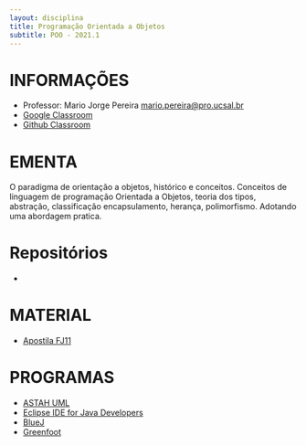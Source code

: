 ```yaml
---
layout: disciplina
title: Programação Orientada a Objetos
subtitle: POO - 2021.1
---
```


# INFORMAÇÕES

- Professor: Mario Jorge Pereira <mario.pereira@pro.ucsal.br>
- [Google Classroom](https://classroom.google.com/)
- [Github Classroom](https://classroom.github.com/)

# EMENTA
O paradigma de orientação a objetos, histórico e conceitos. Conceitos de linguagem de programação Orientada a Objetos, teoria dos tipos, abstração, classificação encapsulamento, herança, polimorfismo. Adotando uma abordagem pratica.

# Repositórios
- 

# MATERIAL
- [Apostila FJ11 ](https://www.caelum.com.br/apostila/apostila-java-orientacao-objetos.pdf)


# PROGRAMAS
- [ASTAH UML](https://astah.net/products/free-student-license/)
- [Eclipse IDE for Java Developers](https://www.eclipse.org/)
- [BlueJ](https://bluej.org/)
- [Greenfoot](https://www.greenfoot.org/)

